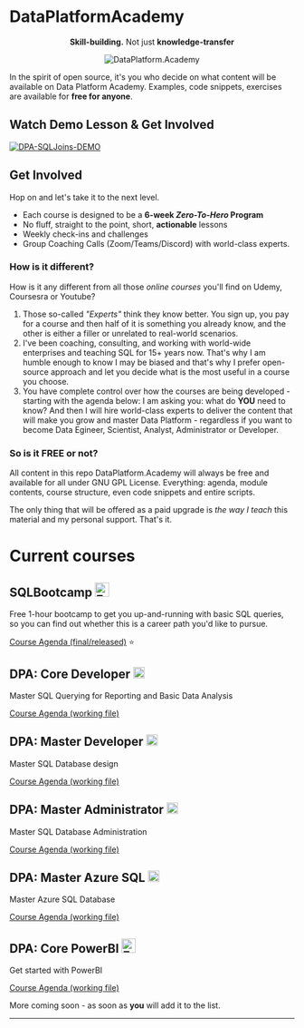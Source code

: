 # DataPlatformAcademy
<div style="text-align: center;">
  <p><strong>Skill-building.</strong>
    Not just <strong>knowledge-transfer</strong></p>
  
![DataPlatform.Academy](https://dsc.cloud/a030fa/uK7scSCCsC.png "DataPlatform.Academy")

</div>

In the spirit of open source, it's you who decide on what content will be available on Data Platform Academy.
Examples, code snippets, exercises are available for **free for anyone**. 

## Watch Demo Lesson & Get Involved

[![DPA-SQLJoins-DEMO](https://siadlak.download/USuNSLqfLQtn4W/Screen-Shot-2022-08-27-16-54-41.png)](https://vimeo.com/743695067 "DataPlatformAcademy-Demo")

## Get Involved

Hop on and let's take it to the next level.

* Each course is designed to be a **6-week *Zero-To-Hero* Program**
* No fluff, straight to the point, short, **actionable** lessons
* Weekly check-ins and challenges
* Group Coaching Calls (Zoom/Teams/Discord) with world-class experts.

### How is it different?

How is it any different from all those *online courses* you'll find on Udemy, Coursesra or Youtube? 

1. Those so-called *"Experts"* think they know better. You sign up, you pay for a course and then half of it is something you already know, and the other is either a filler or unrelated to real-world scenarios.
2. I've been coaching, consulting, and working with world-wide enterprises and teaching SQL for 15+ years now. That's why I am humble enough to know I may be biased and that's why I prefer open-source approach and let you decide what is the most useful in a course you choose. 
3. You have complete control over how the courses are being developed - starting with the agenda below: I am asking you: what do __YOU__ need to know? And then I will hire world-class experts to deliver the content that will make you grow and master Data Platform - regardless if you want to become Data Egineer, Scientist, Analyst, Administrator or Developer. 



### So is it FREE or not? 

All content in this repo DataPlatform.Academy will always be free and available for all under GNU GPL License. Everything: agenda, module contents, course structure, even code snippets and entire scripts. 

The only thing that will be offered as a paid upgrade is *the way I teach* this material and my personal support. That's it. 
  

# Current courses

## SQLBootcamp  <img src="https://dsc.cloud/a030fa/cgpvVT4bke.png" alt="FREE" height="25px" />
Free 1-hour bootcamp to get you up-and-running with basic SQL queries, so you can find out whether this is a career path you'd like to pursue. 

[Course Agenda (final/released)](agenda/SQLBootcamp.md) :star:

## DPA: Core Developer <img src="https://dsc.cloud/a030fa/vzMJB48HUO.png" alt="PRO" height="20px" />
Master SQL Querying for Reporting and Basic Data Analysis

[Course Agenda (working file)](wiki/Core-Developer-(working-agenda))

## DPA: Master Developer <img src="https://dsc.cloud/a030fa/vzMJB48HUO.png" alt="PRO" height="20px" />
Master SQL Database design

[Course Agenda (working file)](wiki/Master-Developer-(working-agenda))

## DPA: Master Administrator <img src="https://dsc.cloud/a030fa/vzMJB48HUO.png" alt="PRO" height="20px" />
Master SQL Database Administration

[Course Agenda (working file)](wiki/Master-Administrator-(working-agenda))

## DPA: Master Azure SQL <img src="https://dsc.cloud/a030fa/vzMJB48HUO.png" alt="PRO" height="20px" />
Master Azure SQL Database

[Course Agenda (working file)](wiki/Master-AzureSQL-(working-agenda))

## DPA: Core PowerBI  <img src="https://dsc.cloud/a030fa/cgpvVT4bke.png" alt="FREE" height="25px" />
Get started with PowerBI

[Course Agenda (working file)](wiki/Core-PowerBI-(working-agenda))

More coming soon - as soon as __you__ will add it to the list.

****

